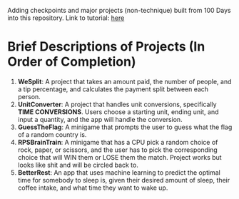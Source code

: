 Adding checkpoints and major projects (non-technique) built from 100 Days into this repository.
Link to tutorial: [here](https://www.hackingwithswift.com/100/swiftui)

# Brief Descriptions of Projects (In Order of Completion)
1. **WeSplit**: A project that takes an amount paid, the number of people, and a tip percentage, and calculates the payment split between each person.
2. **UnitConverter**: A project that handles unit conversions, specifically **TIME CONVERSIONS**. Users choose a starting unit, ending unit, and input a quantity, and the app will handle the conversion. 
3. **GuessTheFlag**: A minigame that prompts the user to guess what the flag of a random country is. 
4. **RPSBrainTrain**: A minigame that has a CPU pick a random choice of rock, paper, or scissors, and the user has to pick the corresponding choice that will WIN them or LOSE them the match. Project works but looks like shit and will be circled back to.
5. **BetterRest**: An app that uses machine learning to predict the optimal time for somebody to sleep is, given their desired amount of sleep, their coffee intake, and what time they want to wake up. 

